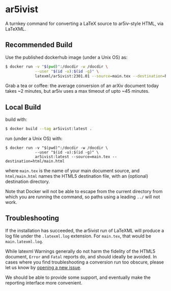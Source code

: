 # ar5ivist

A turnkey command for converting a LaTeX source to ar5iv-style HTML, via LaTeXML.


## Recommended Build

Use the published dockerhub image (under a Unix OS) as:

```bash
$ docker run -v "$(pwd)":/docdir -w /docdir \
             --user "$(id -u):$(id -g)" \
             latexml/ar5ivist:2301.01 --source=main.tex --destination=html/main.html
```

Grab a tea or coffee: the average conversion of an arXiv document today takes ~2 minutes, but ar5iv uses a max timeout of upto ~45 minutes.


## Local Build

build with:
```bash
$ docker build --tag ar5ivist:latest .
```

run (under a Unix OS) with:
```
$ docker run -v "$(pwd)":/docdir -w /docdir \
             --user "$(id -u):$(id -g)" \
             ar5ivist:latest --source=main.tex --destination=html/main.html
```

where `main.tex` is the name of your main document source, and `html/main.html` names the HTML5 destination file, with  an (optional) destination directory.

Note that Docker will not be able to escape from the current directory from which you are running the command, so paths using a leading `../` will not work.

## Troubleshooting

If the installation has succeeded, the ar5ivist run of LaTeXML will produce a log file under the `.latexml.log` extension. For `main.tex`, that would be `main.latexml.log`.

While latexml Warnings generally do not harm the fidelity of the HTML5 document, `Error` and `Fatal` reports do, and should ideally be avoided.
In cases where you find troubleshooting a conversion run too obscure, please let us know by [opening a new issue](https://github.com/dginev/ar5ivist/issues).

We should be able to provide some support, and eventually make the reporting interface more convenient.
